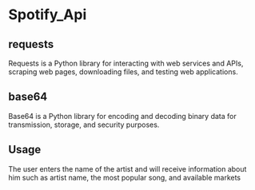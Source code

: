 # Spotify_Api

## requests
Requests is a Python library for interacting with web services and APIs, scraping web pages, downloading files, and testing web applications. 
## base64
Base64 is a Python library for encoding and decoding binary data for transmission, storage, and security purposes.

## Usage
The user enters the name of the artist and will receive information about him such as artist name, the most popular song, and available markets